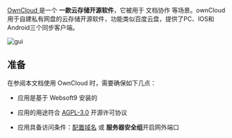 [OwnCloud ](https://owncloud.com/) 是一个 **一款云存储开源软件**，它被用于 文档协作  等场景。ownCloud用于自建私有网盘的云存储开源软件，功能类似百度云盘，提供了PC、IOS和Android三个同步客户端。


![gui](https://libs.websoft9.com/Websoft9/DocsPicture/zh/owncloud/owncloud-gui-websoft9.png)


## 准备

在参阅本文档使用 OwnCloud  时，需要确保如下几点：

- 应用是基于 Websoft9 安装的

- 应用的用途符合 [AGPL-3.0](https://opensource.org/licenses/AGPL-3.0) 开源许可协议

- 应用具备访问条件：[配置域名](./guide/appsetdomain) 或 **服务器安全组**开启网外端口